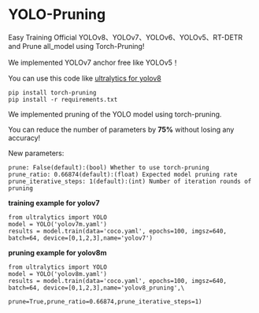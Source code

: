# YOLO-Pruning
Easy Training Official YOLOv8、YOLOv7、YOLOv6、YOLOv5、RT-DETR  and Prune all_model using Torch-Pruning!

We implemented YOLOv7 anchor free like YOLOv5！

You can use this code like [ultralytics for yolov8](https://github.com/ultralytics/ultralytics) 
```
pip install torch-pruning 
pip install -r requirements.txt
```
We implemented pruning of the YOLO model using torch-pruning.

You can reduce the number of parameters by **75%** without losing any accuracy!

New parameters:
```
prune: False(default):(bool) Whether to use torch-pruning 
prune_ratio: 0.66874(default):(float) Expected model pruning rate
prune_iterative_steps: 1(default):(int) Number of iteration rounds of pruning
```
**training example for yolov7**
```
from ultralytics import YOLO
model = YOLO('yolov7m.yaml')
results = model.train(data='coco.yaml', epochs=100, imgsz=640, batch=64, device=[0,1,2,3],name='yolov7')
```
**pruning example for yolov8m**
```
from ultralytics import YOLO
model = YOLO('yolov8m.yaml')
results = model.train(data='coco.yaml', epochs=100, imgsz=640, batch=64, device=[0,1,2,3],name='yolov8_pruning',\
                      prune=True,prune_ratio=0.66874,prune_iterative_steps=1)
```
